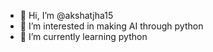 - 👋 Hi, I’m @akshatjha15
- 👀 I’m interested in making AI through python
- 🌱 I’m currently learning python
  

<!---
akshatjha15/akshatjha15 is a ✨ special ✨ repository because its `README.md` (this file) appears on your GitHub profile.
You can click the Preview link to take a look at your changes.
--->
